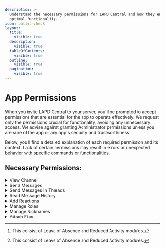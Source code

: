 ```yaml
---
description: >-
  Understand the necessary permissions for LAPD Central and how they ensure
  optimal functionality.
icon: ballot-check
layout:
  title:
    visible: true
  description:
    visible: true
  tableOfContents:
    visible: true
  outline:
    visible: true
  pagination:
    visible: true
---
```


# App Permissions

When you invite LAPD Central to your server, you'll be prompted to accept permissions that are essential for the app to operate effectively. We request only the permissions crucial for functionality, avoiding any unnecessary access. We advise against granting Administrator permissions unless you are sure of the app or any app's security and trustworthiness.

Below, you'll find a detailed explanation of each required permission and its context. Lack of certain permissions may result in errors or unexpected behavior with specific commands or functionalities.

## **Necessary Permissions:**

<details>

<summary>View Channel</summary>

**Purpose**

Almost required by every Discord application and became a standard. This permission allows LAPD Central to access text, thread, and voice channels (though voice is not used) within your server, enabling the app to read necessary channel information and messages. We only read and process messages that mention the client user for application configuration, specifically to select channels or threads as logging destinations.

**Use Cases**

The primary use of this permission is to designate _and_ utilize text channels or threads for logging activities, including but not limited to:

* [**UAN Modules**](#user-content-fn-1)[^1]**:** Log and post user activity notices and events.
* **Duty Activities Module:** Log and post citations, incident reports, and arrests.
* **Shift Management Module:** Log shift events to designated channels or threads.

</details>

<details>

<summary>Send Messages</summary>

**Purpose**\
Allows LAPD Central to send messages in channels and threads, providing responses, notifications, logs, and confirmations to users.

**Use Cases**

* Post logs and notifications.
* Respond to user commands and requests.

- Send confirmations for actions like role assignments or shift changes.

</details>

<details>

<summary>Send Messages In Threads</summary>

**Purpose:**\
Enables sending messages in thread channels for logging, notifications, or thread-based features.

**Use Cases:**\
Similar to the Send Messages permission. Disregard if threads are not used for logging or user-submitted requests.

</details>

<details>

<summary>Read Message History</summary>

**Purpose:**\
Allows the app to read its previously sent messages for context in updating user requests or other interactive features.

**Use Cases:**

* [**UAN Modules**](#user-content-fn-1)[^1]**:** Update the status of a user-submitted request based on the reviewer's decision.

</details>

<details>

<summary>Add Reactions</summary>

**Purpose:**\
Adding reactions for interactive prompts, confirmations, or pagination controls.

**Use Cases:**

* Incorporating reactions for interactive prompts

- Confirmations such as setting up a destination logging channel or thread using text format instead of selecting destination using regular select menus.

</details>

<details>

<summary>Manage Roles</summary>

**Purpose:**\
Permits the app to assign or remove roles from members.

**Use Cases:**

* Assign or remove LOA/RA roles.
* Restore roles from backups.
* Manage shift roles for members.

</details>

<details>

<summary>Manage Nicknames</summary>

**Purpose:**\
Allows changing member nicknames for automated formatting purposes.

**Use Case:**\
Reformatting nicknames with the `/nicknames replace` command. Additional features may be developed in the future.

</details>

<details>

<summary>Attach Files</summary>

**Purpose:**\
Enables the app to send files as message attachments, such as exporting logs, reports, backups, or directly attaching images to prompts or records whenever needed.

**Use Cases:**

* Attaching images to prompts and log records.
* Attaching imported shift data file when logging shift data import.

</details>

[^1]: This consist of Leave of Absence and Reduced Activity modules.
